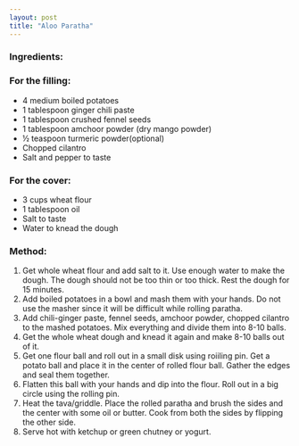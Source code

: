 ```yaml
---
layout: post
title: "Aloo Paratha"
---
```




### Ingredients:

### For the filling:
* 4 medium boiled potatoes
* 1 tablespoon ginger chili paste 
* 1 tablespoon crushed fennel seeds
* 1 tablespoon amchoor powder (dry mango powder)
* ½ teaspoon turmeric powder(optional)
* Chopped cilantro 
* Salt and pepper to taste

### For the cover:
* 3 cups wheat flour
* 1 tablespoon oil
* Salt to taste 
* Water to knead the dough

### Method:
1. Get whole wheat flour and add salt to it. Use enough water to make the dough. The dough should not be too thin or too thick. Rest the dough for 15 minutes.
2. Add boiled potatoes in a bowl and mash them with your hands. Do not use the masher since it will be difficult while rolling paratha. 
3. Add chili-ginger paste, fennel seeds, amchoor powder, chopped cilantro to the mashed potatoes. Mix everything and divide them into 8-10 balls. 
4. Get the whole wheat dough and knead it again and make 8-10 balls out of it. 
5. Get one flour ball and roll out in a small disk using roiiling pin. Get a potato ball and place it in the center of rolled flour ball. Gather the edges and seal them together. 
6. Flatten this ball with your hands and dip into the flour. Roll out in a big circle using the rolling pin. 
7. Heat the tava/griddle. Place the rolled paratha and brush the sides and the center with some oil or butter. Cook from both the sides by flipping the other side. 
8. Serve hot with ketchup or green chutney or yogurt.